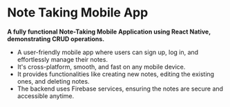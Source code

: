 # Note Taking Mobile App 

<b>A fully functional Note-Taking Mobile Application using React Native, demonstrating CRUD operations.</b>

- A user-friendly mobile app where users can sign up, log in, and effortlessly manage their notes. 
- It's cross-platform, smooth, and fast on any mobile device.
- It provides functionalities like creating new notes, editing the existing ones, and deleting notes.
- The backend uses Firebase services, ensuring the notes are secure and accessible anytime.


